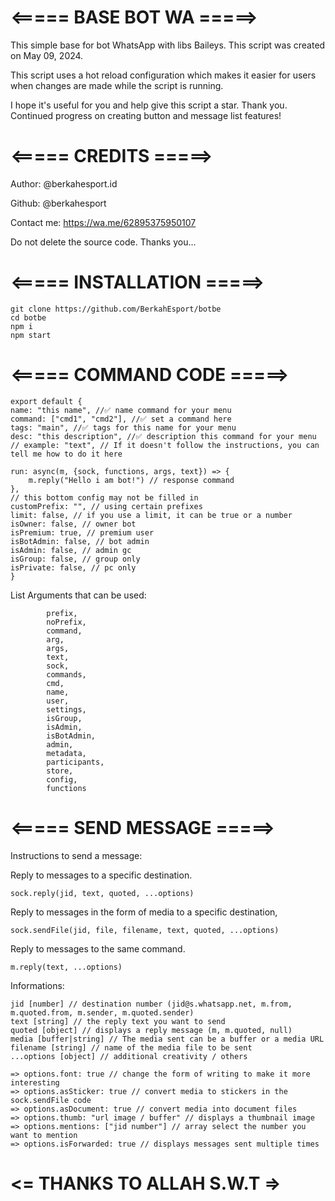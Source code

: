 # <===== BASE BOT WA =====>
This simple base for bot WhatsApp with libs Baileys.
This script was created on May 09, 2024.

This script uses a hot reload configuration which makes it easier for users when changes are made while the script is running.

I hope it's useful for you and help give this script a star. Thank you.
Continued progress on creating button and message list features!

# <===== CREDITS =====>
Author: @berkahesport.id

Github: @berkahesport

Contact me: https://wa.me/62895375950107

Do not delete the source code.
Thanks you...

# <===== INSTALLATION =====>
```
git clone https://github.com/BerkahEsport/botbe
cd botbe
npm i
npm start
```

# <===== COMMAND CODE =====>
```
export default {
name: "this name", //✅ name command for your menu
command: ["cmd1", "cmd2"], //✅ set a command here
tags: "main", //✅ tags for this name for your menu
desc: "this description", //✅ description this command for your menu
// example: "text", // If it doesn't follow the instructions, you can tell me how to do it here

run: async(m, {sock, functions, args, text}) => {
    m.reply("Hello i am bot!") // response command
},
// this bottom config may not be filled in
customPrefix: "", // using certain prefixes
limit: false, // if you use a limit, it can be true or a number
isOwner: false, // owner bot
isPremium: true, // premium user
isBotAdmin: false, // bot admin
isAdmin: false, // admin gc
isGroup: false, // group only
isPrivate: false, // pc only
}
```
List Arguments that can be used:
```
        prefix,
        noPrefix,
        command,
        arg,
        args,
        text,
        sock,
        commands,
        cmd,
        name,
        user,
        settings,
        isGroup,
        isAdmin,
        isBotAdmin,
        admin,
        metadata,
        participants,
        store,
        config,
        functions
```
# <===== SEND MESSAGE =====>

Instructions to send a message:


Reply to messages to a specific destination.
```
sock.reply(jid, text, quoted, ...options)
```
Reply to messages in the form of media to a specific destination,
```
sock.sendFile(jid, file, filename, text, quoted, ...options)
```
Reply to messages to the same command.
```
m.reply(text, ...options)
```

Informations:

```
jid [number] // destination number (jid@s.whatsapp.net, m.from, m.quoted.from, m.sender, m.quoted.sender)
text [string] // the reply text you want to send
quoted [object] // displays a reply message (m, m.quoted, null)
media [buffer|string] // The media sent can be a buffer or a media URL
filename [string] // name of the media file to be sent
...options [object] // additional creativity / others

=> options.font: true // change the form of writing to make it more interesting
=> options.asSticker: true // convert media to stickers in the sock.sendFile code
=> options.asDocument: true // convert media into document files
=> options.thumb: "url image / buffer" // displays a thumbnail image
=> options.mentions: ["jid number"] // array select the number you want to mention
=> options.isForwarded: true // displays messages sent multiple times
```
# <= THANKS TO ALLAH S.W.T =>
